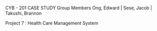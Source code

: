 CYB - 201 CASE STUDY Group Members Ong, Edward | Sese, Jacob | Takushi, Brannon

Project 7 : Health Care Management System
